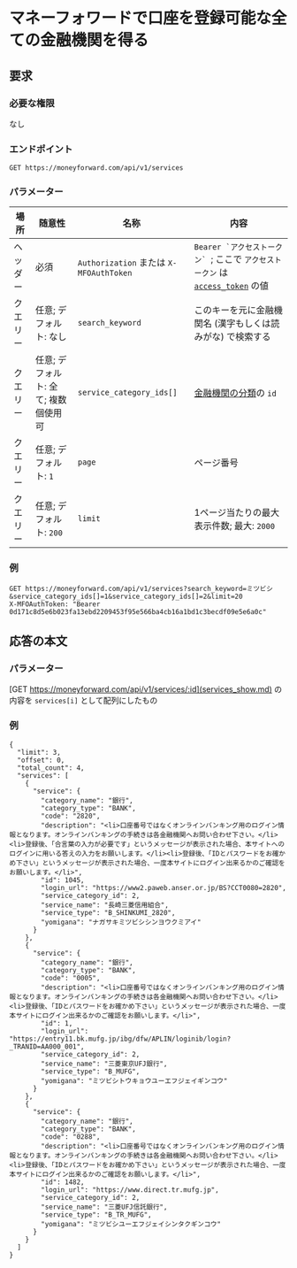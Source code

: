 # マネーフォワードで口座を登録可能な全ての金融機関を得る

## 要求

### 必要な権限

なし

### エンドポイント

```
GET https://moneyforward.com/api/v1/services
```

### パラメーター

| 場所 | 随意性 | 名称 | 内容 |
| ---- | ---- | ---- | --- |
| ヘッダー | 必須 | `Authorization` または `X-MFOAuthToken` | ```Bearer `アクセストークン` ```; ここで `アクセストークン` は [`access_token`](token.md) の値 |
| クエリー | 任意; デフォルト: なし | `search_keyword` | このキーを元に金融機関名 (漢字もしくは読みがな) で検索する |
| クエリー | 任意; デフォルト: 全て; 複数個使用可 | `service_category_ids[]` | [金融機関の分類](service_categories_index.md)の `id` |
| クエリー | 任意; デフォルト: `1` | `page` | ページ番号 |
| クエリー | 任意; デフォルト: `200` | `limit` | 1ページ当たりの最大表示件数; 最大: `2000` |

### 例

```
GET https://moneyforward.com/api/v1/services?search_keyword=ミツビシ&service_category_ids[]=1&service_category_ids[]=2&limit=20
X-MFOAuthToken: "Bearer 0d171c8d5e6b023fa13ebd2209453f95e566ba4cb16a1bd1c3becdf09e5e6a0c"
```

## 応答の本文

### パラメーター

[GET https://moneyforward.com/api/v1/services/:id](services_show.md) の内容を `services[i]` として配列にしたもの

### 例

```
{
  "limit": 3,
  "offset": 0,
  "total_count": 4,
  "services": [
    {
      "service": {
        "category_name": "銀行",
        "category_type": "BANK",
        "code": "2820",
        "description": "<li>口座番号ではなくオンラインバンキング用のログイン情報となります。オンラインバンキングの手続きは各金融機関へお問い合わせ下さい。</li><li>登録後、「合言葉の入力が必要です」というメッセージが表示された場合、本サイトへのログインに用いる答えの入力をお願いします。</li><li>登録後、「IDとパスワードをお確かめ下さい」というメッセージが表示された場合、一度本サイトにログイン出来るかのご確認をお願いします。</li>",
        "id": 1045,
        "login_url": "https://www2.paweb.anser.or.jp/BS?CCT0080=2820",
        "service_category_id": 2,
        "service_name": "長崎三菱信用組合",
        "service_type": "B_SHINKUMI_2820",
        "yomigana": "ナガサキミツビシシンヨウクミアイ"
      }
    },
    {
      "service": {
        "category_name": "銀行",
        "category_type": "BANK",
        "code": "0005",
        "description": "<li>口座番号ではなくオンラインバンキング用のログイン情報となります。オンラインバンキングの手続きは各金融機関へお問い合わせ下さい。</li><li>登録後、「IDとパスワードをお確かめ下さい」というメッセージが表示された場合、一度本サイトにログイン出来るかのご確認をお願いします。</li>",
        "id": 1,
        "login_url": "https://entry11.bk.mufg.jp/ibg/dfw/APLIN/loginib/login?_TRANID=AA000_001",
        "service_category_id": 2,
        "service_name": "三菱東京UFJ銀行",
        "service_type": "B_MUFG",
        "yomigana": "ミツビシトウキョウユーエフジェイギンコウ"
      }
    },
    {
      "service": {
        "category_name": "銀行",
        "category_type": "BANK",
        "code": "0288",
        "description": "<li>口座番号ではなくオンラインバンキング用のログイン情報となります。オンラインバンキングの手続きは各金融機関へお問い合わせ下さい。</li><li>登録後、「IDとパスワードをお確かめ下さい」というメッセージが表示された場合、一度本サイトにログイン出来るかのご確認をお願いします。</li>",
        "id": 1482,
        "login_url": "https://www.direct.tr.mufg.jp",
        "service_category_id": 2,
        "service_name": "三菱UFJ信託銀行",
        "service_type": "B_TR_MUFG",
        "yomigana": "ミツビシユーエフジェイシンタクギンコウ"
      }
    }
  ]
}
```
